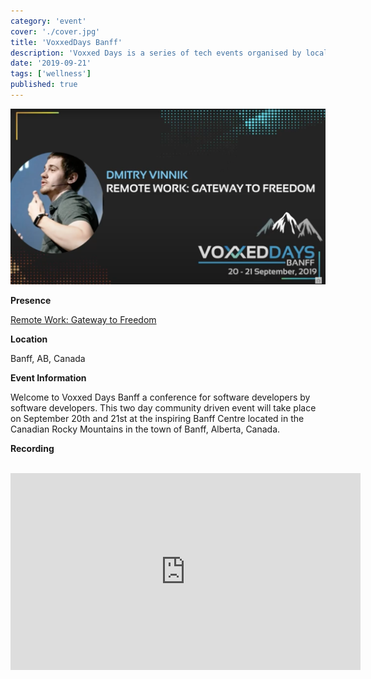 ```yaml
---
category: 'event'
cover: './cover.jpg'
title: 'VoxxedDays Banff'
description: 'Voxxed Days is a series of tech events organised by local community groups and supported by the Voxxed team'
date: '2019-09-21'
tags: ['wellness']
published: true
---
```

![cover](./cover.jpg)

**Presence**

[Remote Work: Gateway to Freedom](https://dvinnik.dev/presentations/2019/remote-work_gateway-to-freedom/) 

**Location**

Banff, AB, Canada

**Event Information**

Welcome to Voxxed Days Banff a conference for software developers by software developers. This two day community driven event will take place on September 20th and 21st at the inspiring Banff Centre located in the Canadian Rocky Mountains in the town of Banff, Alberta, Canada.

**Recording**

<br>

<iframe width="560" height="315" src="https://www.youtube.com/embed/INs_FyL-F8M" title="YouTube video player" frameborder="0" allow="accelerometer; autoplay; clipboard-write; encrypted-media; gyroscope; picture-in-picture" allowfullscreen></iframe>

<br>
